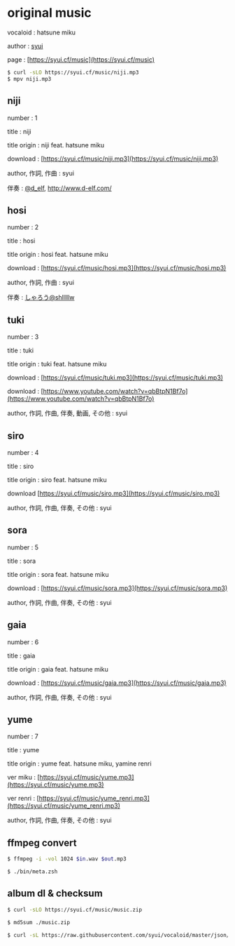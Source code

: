 # original music

vocaloid : hatsune miku

author : [syui](https://mstdn.syui.cf/@syui)

page : [https://syui.cf/music](https://syui.cf/music)

```sh
$ curl -sLO https://syui.cf/music/niji.mp3
$ mpv niji.mp3
```

## niji


number : 1

title : niji

title origin : niji feat. hatsune miku

download : [https://syui.cf/music/niji.mp3](https://syui.cf/music/niji.mp3)

author, 作詞, 作曲 : syui

伴奏 : [@d_elf](https://twitter.com/d_elf), http://www.d-elf.com/

## hosi

number : 2

title : hosi

title origin : hosi feat. hatsune miku

download : [https://syui.cf/music/hosi.mp3](https://syui.cf/music/hosi.mp3)

author, 作詞, 作曲 : syui

伴奏 : [しゃろう@shlllllw](https://twitter.com/shlllllw) 

## tuki


number : 3

title : tuki

title origin : tuki feat. hatsune miku

download : [https://syui.cf/music/tuki.mp3](https://syui.cf/music/tuki.mp3)

download : [https://www.youtube.com/watch?v=qbBtpN1Bf7o](https://www.youtube.com/watch?v=qbBtpN1Bf7o)

author, 作詞, 作曲, 伴奏, 動画, その他 : syui

## siro

number : 4

title : siro

title origin : siro feat. hatsune miku

download [https://syui.cf/music/siro.mp3](https://syui.cf/music/siro.mp3)

author, 作詞, 作曲, 伴奏, その他 : syui

## sora

number : 5

title : sora

title origin : sora feat. hatsune miku

download : [https://syui.cf/music/sora.mp3](https://syui.cf/music/sora.mp3)

author, 作詞, 作曲, 伴奏, その他 : syui


## gaia

number : 6

title : gaia

title origin : gaia feat. hatsune miku

download : [https://syui.cf/music/gaia.mp3](https://syui.cf/music/gaia.mp3)

author, 作詞, 作曲, 伴奏, その他 : syui

## yume

number : 7

title : yume

title origin : yume feat. hatsune miku, yamine renri

ver miku : [https://syui.cf/music/yume.mp3](https://syui.cf/music/yume.mp3)

ver renri : [https://syui.cf/music/yume_renri.mp3](https://syui.cf/music/yume_renri.mp3)

author, 作詞, 作曲, 伴奏, その他 : syui

## ffmpeg convert

```sh
$ ffmpeg -i -vol 1024 $in.wav $out.mp3

$ ./bin/meta.zsh
```

## album dl & checksum

```sh
$ curl -sLO https://syui.cf/music/music.zip

$ md5sum ./music.zip

$ curl -sL https://raw.githubusercontent.com/syui/vocaloid/master/json/music.json | jq -r ".[]|select(.id == \"album\")|.checksum"
```

